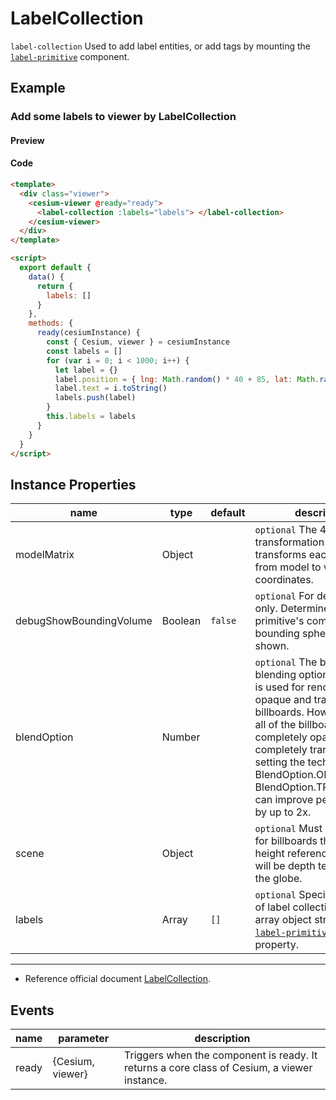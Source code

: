 # LabelCollection

`label-collection` Used to add label entities, or add tags by mounting the [`label-primitive`](./#/zh/primitives/label-primitive) component.

## Example

### Add some labels to viewer by LabelCollection

#### Preview

<doc-preview>
  <template>
    <div class="viewer">
      <cesium-viewer @ready="ready">
        <label-collection :labels="labels">
        </label-collection>
      </cesium-viewer>
    </div>
  </template>

  <script>
    export default {
      data() {
        return {
          labels: []
        }
      },
      methods: {
        ready(cesiumInstance) {
          const { Cesium, viewer } = cesiumInstance
          const labels = [];
          for (var i = 0; i < 1000; i++) {
            let label = {}
            label.position = {lng: Math.random() * 40 + 85, lat: Math.random() * 30 + 21}
            label.text = i.toString()
            labels.push(label)
          }
          this.labels = labels
        }
      }
    }
  </script>
</doc-preview>

#### Code

```html
<template>
  <div class="viewer">
    <cesium-viewer @ready="ready">
      <label-collection :labels="labels"> </label-collection>
    </cesium-viewer>
  </div>
</template>

<script>
  export default {
    data() {
      return {
        labels: []
      }
    },
    methods: {
      ready(cesiumInstance) {
        const { Cesium, viewer } = cesiumInstance
        const labels = []
        for (var i = 0; i < 1000; i++) {
          let label = {}
          label.position = { lng: Math.random() * 40 + 85, lat: Math.random() * 30 + 21 }
          label.text = i.toString()
          labels.push(label)
        }
        this.labels = labels
      }
    }
  }
</script>
```

## Instance Properties

<!-- prettier-ignore -->
|name|type|default|description|
| ----------------------- | ------- | ------- | ------------------------------------------------------------- |
| modelMatrix             | Object  |         | `optional` The 4x4 transformation matrix that transforms each billboard from model to world coordinates.  |
| debugShowBoundingVolume | Boolean | `false` | `optional` For debugging only. Determines if this primitive's commands' bounding spheres are shown. |
| blendOption             | Number  |         | `optional` The billboard blending option. The default is used for rendering both opaque and translucent billboards. However, if either all of the billboards are completely opaque or all are completely translucent, setting the technique to BlendOption.OPAQUE or BlendOption.TRANSLUCENT can improve performance by up to 2x.                                 |
| scene                   | Object  |         | `optional` Must be passed in for billboards that use the height reference property or will be depth tested against the globe. |
| labels                  | Array   | `[]`    | `optional` Specifies an array of label collections. The array object structure is a [`label-primitive`](./#/zh/primitives/label-primitive) component property. |

---

- Reference official document [LabelCollection](https://cesium.com/docs/cesiumjs-ref-doc/LabelCollection.html).

## Events

| name  | parameter        | description                                                                                 |
| ----- | ---------------- | ------------------------------------------------------------------------------------------- |
| ready | {Cesium, viewer} | Triggers when the component is ready. It returns a core class of Cesium, a viewer instance. |
